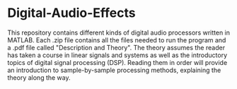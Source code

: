 # Digital-Audio-Effects
This repository contains different kinds of digital audio processors written in MATLAB. Each .zip file contains all the files needed to run the program and a .pdf file called "Description and Theory". The theory assumes the reader has taken a course in linear signals and systems as well as the introductory topics of digital signal processing (DSP). Reading them in order will provide an introduction to sample-by-sample processing methods, explaining the theory along the way. 
